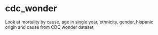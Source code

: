 # cdc_wonder
Look at mortality by cause, age in single year, ethnicity, gender, hispanic origin and cause from CDC wonder dataset

